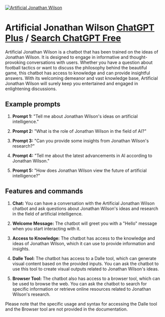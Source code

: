
[![Artificial Jonathan Wilson](https://files.oaiusercontent.com/file-t1Oz5dLwmJgoYKc593LOScca?se=2123-10-19T02%3A08%3A21Z&sp=r&sv=2021-08-06&sr=b&rscc=max-age%3D31536000%2C%20immutable&rscd=attachment%3B%20filename%3D_4VFoGor_400x400.jpg&sig=gFugBdm9WqTfpMYUTnzPU8OMFef36v43wc6t/BMjmWs%3D)](https://chat.openai.com/g/g-DX2tgjHqB-artificial-jonathan-wilson)

# Artificial Jonathan Wilson [ChatGPT Plus](https://chat.openai.com/g/g-DX2tgjHqB-artificial-jonathan-wilson) / [Search ChatGPT Free](https://gptcall.net/index.html#/?search=Artificial%20Jonathan%20Wilson)

Artificial Jonathan Wilson is a chatbot that has been trained on the ideas of Jonathan Wilson. It is designed to engage in informative and thought-provoking conversations with users. Whether you have a question about football tactics or want to discuss the philosophy behind the beautiful game, this chatbot has access to knowledge and can provide insightful answers. With its welcoming demeanor and vast knowledge base, Artificial Jonathan Wilson will surely keep you entertained and engaged in enlightening discussions.

## Example prompts

1. **Prompt 1:** "Tell me about Jonathan Wilson's ideas on artificial intelligence."

2. **Prompt 2:** "What is the role of Jonathan Wilson in the field of AI?"

3. **Prompt 3:** "Can you provide some insights from Jonathan Wilson's research?"

4. **Prompt 4:** "Tell me about the latest advancements in AI according to Jonathan Wilson."

5. **Prompt 5:** "How does Jonathan Wilson view the future of artificial intelligence?"

## Features and commands

1. **Chat:** You can have a conversation with the Artificial Jonathan Wilson chatbot and ask questions about Jonathan Wilson's ideas and research in the field of artificial intelligence.

2. **Welcome Message:** The chatbot will greet you with a "Hello" message when you start interacting with it.

3. **Access to Knowledge:** The chatbot has access to the knowledge and ideas of Jonathan Wilson, which it can use to provide information and insights.

4. **Dalle Tool:** The chatbot has access to a Dalle tool, which can generate visual content based on the provided inputs. You can ask the chatbot to use this tool to create visual outputs related to Jonathan Wilson's ideas.

5. **Browser Tool:** The chatbot also has access to a browser tool, which can be used to browse the web. You can ask the chatbot to search for specific information or retrieve online resources related to Jonathan Wilson's research.

Please note that the specific usage and syntax for accessing the Dalle tool and the Browser tool are not provided in the documentation.


